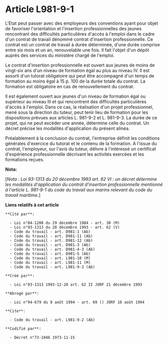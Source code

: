 # Article L981-9-1

L'Etat peut passer avec des employeurs des conventions ayant pour objet de favoriser l'orientation et l'insertion
professionnelles des jeunes rencontrant des difficultés particulières d'accès à l'emploi dans le cadre d'un contrat de
travail dénommé contrat d'insertion professionnelle. Ce contrat est un contrat de travail à durée déterminée, d'une durée
comprise entre six mois et un an, renouvelable une fois. Il fait l'objet d'un dépôt auprès des services du ministère chargé
de l'emploi.

Le contrat d'insertion professionnelle est ouvert aux jeunes de moins de vingt-six ans d'un niveau de formation égal au plus
au niveau IV. Il est assorti d'un tutorat obligatoire qui peut être accompagné d'un temps de formation au moins égal à 15 p.
100 de la durée totale du contrat. La formation est obligatoire en cas de renouvellement du contrat.

Il est également ouvert aux jeunes d'un niveau de formation égal ou supérieur au niveau III et qui rencontrent des
difficultés particulières d'accès à l'emploi. Dans ce cas, la réalisation d'un projet professionnel, mené sous la direction
du tuteur, peut tenir lieu de formation pour les dispositions prévues aux articles L. 981-9-2 et L. 981-9-3. La durée de ce
projet, qui ne peut excéder une année, détermine celle du contrat. Un décret précise les modalités d'application du présent
alinéa.

Préalablement à la conclusion du contrat, l'entreprise définit les conditions générales d'exercice du tutorat et le contenu
de la formation. A l'issue du contrat, l'employeur, sur l'avis du tuteur, délivre à l'intéressé un certificat d'expérience
professionnelle décrivant les activités exercées et les formations reçues.

**Nota:**

[*Nota : Loi 93-1313 du 20 décembre 1993 art. 62 VI : un décret détermine les modalités d'application du contrat d'insertion
professionnelle mentionné à l'article L. 981-9-1 du code du travail aux marins relevant du code du travail maritime.*]

**Liens relatifs à cet article**

	**Cité par**:

	  - Loi n°84-1208 du 29 décembre 1984 - art. 30 (M)
	  - Loi n°93-1313 du 20 décembre 1993 - art. 62 (V)
	  - Code du travail - art. D981-1 (Ab)
	  - Code du travail - art. D981-11 (Ab)
	  - Code du travail - art. D981-12 (Ab)
	  - Code du travail - art. D981-3 (Ab)
	  - Code du travail - art. D981-4-3 (Ab)
	  - Code du travail - art. D981-5 (Ab)
	  - Code du travail - art. L981-10 (M)
	  - Code du travail - art. L981-11 (M)
	  - Code du travail - art. L981-9-3 (Ab)

	**Créé par**:

	  - Loi n°93-1313 1993-12-20 art. 62 II JORF 21 décembre 1993

	**Abrogé par**:

	  - Loi n°94-679 du 8 août 1994 - art. 69 () JORF 10 août 1994

	**Cite**:

	  - Code du travail - art. L981-9-2 (Ab)

	**Codifié par**:

	  - Décret n°73-1046 1973-11-15
